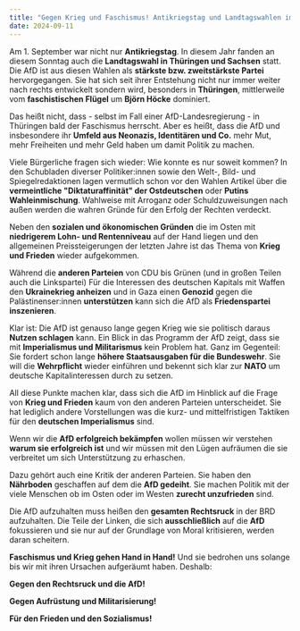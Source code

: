 ```yaml
---
title: "Gegen Krieg und Faschismus! Antikriegstag und Landtagswahlen im Osten"
date: 2024-09-11
---
```


Am 1. September war nicht nur **Antikriegstag**. In diesem Jahr fanden an diesem Sonntag auch die **Landtagswahl in Thüringen und Sachsen** statt. Die AfD ist aus diesen Wahlen als **stärkste bzw. zweitstärkste Partei** hervorgegangen. Sie hat sich seit ihrer Entstehung nicht nur immer weiter nach rechts entwickelt sondern wird, besonders in **Thüringen**, mittlerweile vom **faschistischen Flügel** um **Björn Höcke** dominiert.

Das heißt nicht, dass - selbst im Fall einer AfD-Landesregierung - in Thüringen bald der Faschismus herrscht. Aber es heißt, dass die AfD und insbesondere ihr **Umfeld aus Neonazis, Identitären und Co.** mehr Mut, mehr Freiheiten und mehr Geld haben um damit Politik zu machen.

Viele Bürgerliche fragen sich wieder: Wie konnte es nur soweit kommen? In den Schubladen diverser Politiker:innen sowie den Welt-, Bild- und Spiegelredaktionen lagen vermutlich schon vor den Wahlen Artikel über die **vermeintliche "Diktaturaffinität" der Ostdeutschen** oder **Putins Wahleinmischung**. Wahlweise mit Arroganz oder Schuldzuweisungen nach außen werden die wahren Gründe für den Erfolg der Rechten verdeckt.

Neben den **sozialen und ökonomischen Gründen** die im Osten mit **niedrigerem Lohn- und Rentenniveau** auf der Hand liegen und den allgemeinen Preissteigerungen der letzten Jahre ist das Thema von **Krieg und Frieden** wieder aufgekommen.

Während die **anderen Parteien** von CDU bis Grünen (und in großen Teilen auch die Linkspartei) Für die Interessen des deutschen Kapitals mit Waffen den **Ukrainekrieg anheizen** und in Gaza einen **Genozid** gegen die Palästinenser:innen **unterstützen** kann sich die AfD als **Friedenspartei inszenieren**.

Klar ist: Die AfD ist genauso lange gegen Krieg wie sie politisch daraus **Nutzen schlagen** kann. Ein Blick in das Programm der AfD zeigt, dass sie mit **Imperialismus und Militarismus** kein Problem hat. Ganz im Gegenteil: Sie fordert schon lange **höhere Staatsausgaben für die Bundeswehr**. Sie will die **Wehrpflicht** wieder einführen und bekennt sich klar zur **NATO** um deutsche Kapitalinteressen durch zu setzen.

All diese Punkte machen klar, dass sich die AfD im Hinblick auf die Frage von **Krieg und Frieden** kaum von den anderen Parteien unterscheidet. Sie hat lediglich andere Vorstellungen was die kurz- und mittelfristigen Taktiken für den **deutschen Imperialismus** sind.

Wenn wir die **AfD erfolgreich bekämpfen** wollen müssen wir verstehen **warum sie erfolgreich ist** und wir müssen mit den Lügen aufräumen die sie verbreitet um sich Unterstützung zu erhaschen.

Dazu gehört auch eine Kritik der anderen Parteien. Sie haben den **Nährboden** geschaffen auf dem die **AfD gedeiht**. Sie machen Politik mit der viele Menschen ob im Osten oder im Westen **zurecht unzufrieden** sind.

Die AfD aufzuhalten muss heißen den **gesamten Rechtsruck** in der BRD aufzuhalten. Die Teile der Linken, die sich **ausschließlich** auf die **AfD** fokussieren und sie nur auf der Grundlage von Moral kritisieren, werden daran scheitern.

**Faschismus und Krieg gehen Hand in Hand!** Und sie bedrohen uns solange bis wir mit ihren Ursachen aufgeräumt haben. Deshalb:

**Gegen den Rechtsruck und die AfD!**

**Gegen Aufrüstung und Militarisierung!**

**Für den Frieden und den Sozialismus!**

